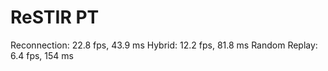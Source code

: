 # ReSTIR PT

Reconnection: 22.8 fps, 43.9 ms
Hybrid: 12.2 fps, 81.8 ms
Random Replay: 6.4 fps, 154 ms
